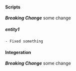 #### Scripts
***Breaking Change*** some change
##### entity1
    - Fixed something
#### Integeration
***Breaking Change*** some change